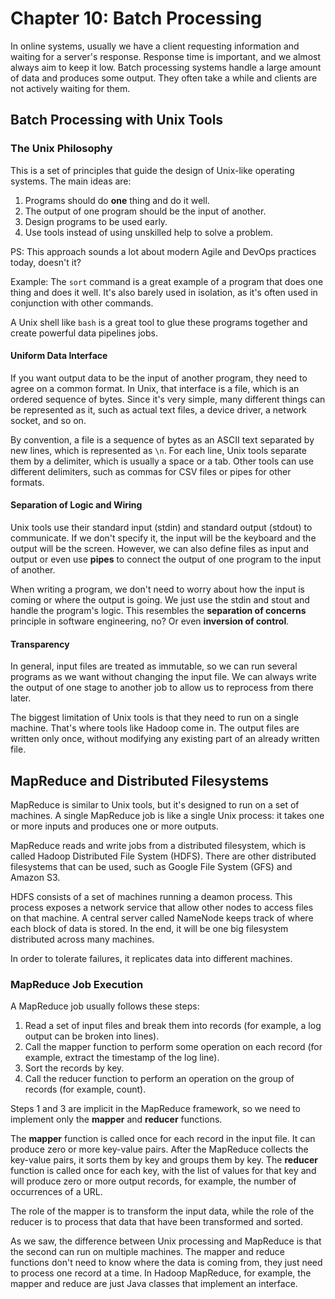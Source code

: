 # Chapter 10: Batch Processing

In online systems, usually we have a client requesting information and waiting for a server's response. Response time
is important, and we almost always aim to keep it low. Batch processing systems handle a large amount of data and
produces some output. They often take a while and clients are not actively waiting for them.

## Batch Processing with Unix Tools

### The Unix Philosophy

This is a set of principles that guide the design of Unix-like operating systems. The main ideas are:
1. Programs should do **one** thing and do it well.
2. The output of one program should be the input of another.
3. Design programs to be used early.
4. Use tools instead of using unskilled help to solve a problem.

PS: This approach sounds a lot about modern Agile and DevOps practices today, doesn't it?

Example: The `sort` command is a great example of a program that does one thing and does it well. It's also barely
used in isolation, as it's often used in conjunction with other commands.

A Unix shell like `bash` is a great tool to glue these programs together and create powerful data pipelines jobs.

#### Uniform Data Interface

If you want output data to be the input of another program, they need to agree on a common format. In Unix, that
interface is a file, which is an ordered sequence of bytes. Since it's very simple, many different things can be 
represented as it, such as actual text files, a device driver, a network socket, and so on.

By convention, a file is a sequence of bytes as an ASCII text separated by new lines, which is represented as `\n`.
For each line, Unix tools separate them by a delimiter, which is usually a space or a tab. Other tools can use different
delimiters, such as commas for CSV files or pipes for other formats.

#### Separation of Logic and Wiring

Unix tools use their standard input (stdin) and standard output (stdout) to communicate. If we don't specify it, the 
input will be the keyboard and the output will be the screen. However, we can also define files as input and output
or even use **pipes** to connect the output of one program to the input of another.

When writing a program, we don't need to worry about how the input is coming or where the output is going. We just use
the stdin and stout and handle the program's logic. This resembles the **separation of concerns** principle in software
engineering, no? Or even **inversion of control**.

#### Transparency

In general, input files are treated as immutable, so we can run several programs as we want without changing the input
file. We can always write the output of one stage to another job to allow us to reprocess from there later.

The biggest limitation of Unix tools is that they need to run on a single machine. That's where tools like Hadoop come
in. The output files are written only once, without modifying any existing part of an already written file.

## MapReduce and Distributed Filesystems

MapReduce is similar to Unix tools, but it's designed to run on a set of machines. A single MapReduce job is like
a single Unix process: it takes one or more inputs and produces one or more outputs.

MapReduce reads and write jobs from a distributed filesystem, which is called Hadoop Distributed File System (HDFS).
There are other distributed filesystems that can be used, such as Google File System (GFS) and Amazon S3.

HDFS consists of a set of machines running a deamon process. This process exposes a network service that allow other
nodes to access files on that machine. A central server called NameNode keeps track of where each block of data is
stored. In the end, it will be one big filesystem distributed across many machines.

In order to tolerate failures, it replicates data into different machines.

### MapReduce Job Execution

A MapReduce job usually follows these steps:
1. Read a set of input files and break them into records (for example, a log output can be broken into lines).
2. Call the mapper function to perform some operation on each record (for example, extract the timestamp of the log 
line).
3. Sort the records by key.
4. Call the reducer function to perform an operation on the group of records (for example, count).

Steps 1 and 3 are implicit in the MapReduce framework, so we need to implement only the **mapper** and **reducer** 
functions.

The **mapper** function is called once for each record in the input file. It can produce zero or more key-value pairs.
After the MapReduce collects the key-value pairs, it sorts them by key and groups them by key. The **reducer** function
is called once for each key, with the list of values for that key and will produce zero or more output records, for 
example, the number of occurrences of a URL.

The role of the mapper is to transform the input data, while the role of the reducer is to process that data that have
been transformed and sorted.

As we saw, the difference between Unix processing and MapReduce is that the second can run on multiple machines. The
mapper and reduce functions don't need to know where the data is coming from, they just need to process one record at
a time. In Hadoop MapReduce, for example, the mapper and reduce are just Java classes that implement an interface.